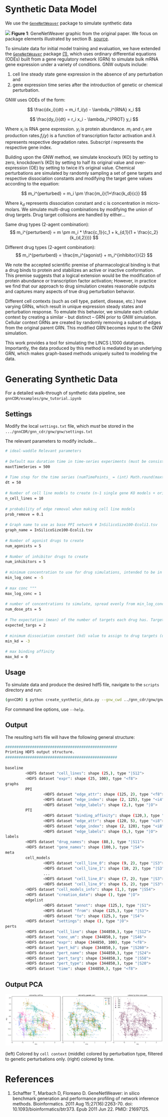 # Synthetic Data Model

We use the [`GeneNetWeaver`](https://pubmed.ncbi.nlm.nih.gov/21697125/) package to simulate synthetic data

![](https://oup.silverchair-cdn.com/oup/backfile/Content_public/Journal/bioinformatics/27/16/10.1093_bioinformatics_btr373/2/btr373f1.jpeg?Expires=1642535458&Signature=RmsacRhYGRDunPbarJL8xL72eivbKqciVgRfZjv1Tb1hdqfk3o-GeNkMu~SLgAekPRBEWiyWCS71LLssIcAPWmG5kTKNR5rUqFCZlyhAFWR0GmJCJVp2mWMPlF0V0zMbIdsF05fIC99KbNX~I2ZjdurDb6QBfceJev6aG2VfetKsj9K8oYHnSA6xChoQYua1CewZU5v~Ffpe8LZExs4DmyWe9NV9wt56IWwacrfOxgqmdTfSQwZYtWATgItL2f9zGZwXbxfuBms92WI9TJs7Al1CQzPyeQbPiKqqlCGRXkx0Z6vTEm9cp7A03FTVP0G~mn1jSJEe8O01eW5k2jFkfQ__&Key-Pair-Id=APKAIE5G5CRDK6RD3PGA)
**Figure 1**: GeneNetWeaver graphic from the original paper. We focus on package elements illustrated by section B. [source](https://academic.oup.com/bioinformatics/article/27/16/2263/254752).


To simulate data for initial model training and evaluation, we have extended the [`GeneNetWeaver`](https://pubmed.ncbi.nlm.nih.gov/21697125/) package [(1)](#references), which uses ordinary differential equations (ODEs) built from a gene regulatory network (GRN) to simulate bulk mRNA gene expression under a variety of conditions. GNW outputs include: 

1. cell line steady state gene expression in the absence of any perturbation and 
2. gene expression time series after the introduction of genetic or chemical perturbation. 

GNW uses ODEs of the form: 

$$ \frac{dx_i}{dt} = m_i f_i(y) - \lambda_i^{RNA}  x_i $$ 

$$ \frac{dy_i}{dt} = r_i x_i - \lambda_i^{PROT} y_i $$

Where $x_i$ is RNA gene expression. $y_i$ is protein abundance. $m_i$ and $r_i$ are production rates.$f_i(y)$ is a function of transcription factor activation and $\lambda$ represents respective degradation rates. Subscript $i$ represents the respective gene index. 

Building upon the GNW method, we simulate knockout’s (KO) by setting  to zero, knockdown’s (KD) by setting  to half its original value and over-expression (OE) by setting  to twice it’s original value. Chemical perturbations are simulated by randomly sampling a set of gene targets and respective dissociation constants and modifying the target gene values according to the equation: 

$$ m_i^{perturbed} = m_i \pm \frac{m_i}{1+\frac{k_d}{c}} $$

Where $k_d$ represents dissociation constant and c is concentration in micro-molars. We simulate multi-drug combinations by modifying the union of drug targets. Drug target collisions are handled by either... 

Same drug types (2-agent combination):
$$ m_i^{perturberd} = m \pm m_i * \frac{c_1}{c_1 + k_{d,1}(1 + \frac{c_2}{k_{d,2}})} $$ 

Different drug types (2-agent combination):
$$ m_i^{perturberd} = \frac{m_i^{agonist} + m_i^{inhibitor}}{2}  $$

We note the accepted scientific premise of pharmacological binding is that a drug binds to protein and stabilizes an active or inactive conformation. This premise suggests that a logical extension would be the modification of protein abundance  or transcription factor activation; However, in practice we find that our approach to drug simulation creates reasonable outputs and captures many aspects of true drug perturbation behavior. 
 
Different cell contexts (such as cell type, patient, disease, etc.) have varying GRNs, which result in unique expression steady states and perturbation response. To emulate this behavior, we simulate each cellular context by creating a similar - but distinct – GRN prior to GNW simulation. Cellular context GRNs are created by randomly removing a subset of edges from the original parent GRN. This modified GRN becomes input to the GNW simulation. 
 
This work provides a tool for simulating the LINCS L1000 datatypes. Importantly, the data produced by this method is mediated by an underlying GRN, which makes graph-based methods uniquely suited to modeling the data. 

# Generating Synthetic Data 

For a detailed walk-through of synthetic data pipeline, see `gnnCDR/examples/gnw_tutorial.ipynb` 

## Settings 

Modify the local `settings.txt` file, which *must* be stored in the `.../gnnCDR/gnn_cdr/gnw/gnw/settings.txt`

The relevant parameters to modify include... 

```bash
# ideal-waddle Relevant parameters

# Default max duration time in time-series experiments (must be consistent with numTimePoints_ and dt_)
maxtTimeSeries = 500

# Time step for the time series (numTimePoints_ = (int) Math.round(maxtTimeSeries/dt) + 1)
dt = 50

# Number of cell line models to create (n-1 single gene KO models + original)
n_cell_lines = 10

# probability of edge removal when making cell line models
prob_remove = 0.1

# Graph name to use as base PPI network # InSilicoSize100-Ecoli1.tsv
graph_name = InSilicoSize100-Ecoli1.tsv

# Number of agonist drugs to create 
num_agonists = 5

# Number of inhibitor drugs to create
num_inhibitors = 5

# minimum concentration to use for drug simulations, intended to be in units log10(uM)
min_log_conc = -5

# max conc """ 
max_log_conc = 1 

# number of concentrations to simulate, spread evenly from min_log_conc to max_log_conc on a log scale 
num_dose_pts = 5

# The expectation (mean) of the number of targets each drug has. Targets are assigned probabalistically so some will have more and some will have fewer.
expected_targs = 2

# minimum dissociation constant (kd) value to assign to drug targets (units of log(uM))
min_kd = -3

# max binding affinity 
max_kd = 0
```

## Usage 

To simulate data and produce the desired hdf5 file, navigate to the `scripts` directory and run: 

```bash 
(gnnCDR) $ python create_synthetic_data.py --gnw_cwd ../gnn_cdr/gnw/gnw/ --out ../synthetic_data.h5
```

For command line options, use `--help`. 

## Output

The resulting `hdf5` file will have the following general structure: 

```bash
##################################################
Printing HDF5 output structure.
##################################################

baseline
         <HDF5 dataset "cell_lines": shape (25,), type "|S12">
         <HDF5 dataset "expr": shape (25, 100), type "<f8">
graphs
         PPI
                 <HDF5 dataset "edge_attr": shape (125, 2), type "<f8">
                 <HDF5 dataset "edge_index": shape (2, 125), type "<i4">
                 <HDF5 dataset "edge_labels": shape (2,), type "|O">
         PTI
                 <HDF5 dataset "binding_affinity": shape (120,), type "<f8">
                 <HDF5 dataset "edge_attr": shape (120, 5), type "<i8">
                 <HDF5 dataset "edge_index": shape (2, 120), type "<i8">
                 <HDF5 dataset "edge_labels": shape (5,), type "|O">
labels
         <HDF5 dataset "drug_names": shape (88,), type "|S11">
         <HDF5 dataset "gene_names": shape (100,), type "|S4">
meta
         cell_models
                 <HDF5 dataset "cell_line_0": shape (9, 2), type "|S3">
                 <HDF5 dataset "cell_line_1": shape (10, 2), type "|S3">
                 ...
                 <HDF5 dataset "cell_line_8": shape (7, 2), type "|S3">
                 <HDF5 dataset "cell_line_9": shape (5, 2), type "|S3">
         <HDF5 dataset "cell_models_info": shape (1,), type "|S54">
         <HDF5 dataset "creation_date": shape (), type "|O">
         edgelist
                 <HDF5 dataset "annot": shape (125,), type "|S1">
                 <HDF5 dataset "from": shape (125,), type "|S3">
                 <HDF5 dataset "to": shape (125,), type "|S4">
         <HDF5 dataset "settings": shape (), type "|O">
perts
         <HDF5 dataset "cell_line": shape (344850,), type "|S12">
         <HDF5 dataset "conc_um": shape (344850,), type "|S46">
         <HDF5 dataset "expr": shape (344850, 100), type "<f8">
         <HDF5 dataset "pert_kd": shape (344850,), type "|S260">
         <HDF5 dataset "pert_name": shape (344850,), type "|S24">
         <HDF5 dataset "pert_targ": shape (344850,), type "|S58">
         <HDF5 dataset "pert_type": shape (344850,), type "|S20">
         <HDF5 dataset "time": shape (344850,), type "<f8">
```

## Output PCA 

![](synth_pca_01.png)
 
(left) Colored by `cell context` (middle) colored by perturbation type, filtered to genetic perturbations only. (right) colored by time.


# References 

1. Schaffter T, Marbach D, Floreano D. GeneNetWeaver: in silico benchmark generation and performance profiling of network inference methods. Bioinformatics. 2011 Aug 15;27(16):2263-70. doi: 10.1093/bioinformatics/btr373. Epub 2011 Jun 22. PMID: 21697125.